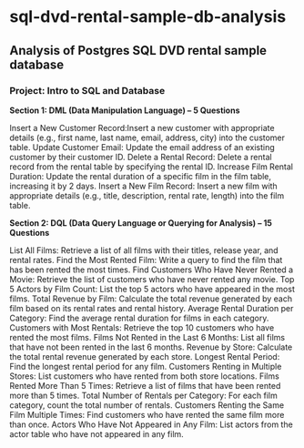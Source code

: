 # sql-dvd-rental-sample-db-analysis
## Analysis of Postgres SQL DVD rental sample database
### Project: Intro to SQL and Database

**Section 1: DML (Data Manipulation Language) – 5 Questions**

Insert a New Customer Record:Insert a new customer with appropriate details (e.g., first name, last name, email, address, city) into the customer table.
Update Customer Email: Update the email address of an existing customer by their customer ID.
Delete a Rental Record: Delete a rental record from the rental table by specifying the rental ID.
Increase Film Rental Duration: Update the rental duration of a specific film in the film table, increasing it by 2 days.
Insert a New Film Record: Insert a new film with appropriate details (e.g., title, description, rental rate, length) into the film table.

**Section 2: DQL (Data Query Language or Querying for Analysis) – 15 Questions**

List All Films: Retrieve a list of all films with their titles, release year, and rental rates.
Find the Most Rented Film: Write a query to find the film that has been rented the most times.
Find Customers Who Have Never Rented a Movie: Retrieve the list of customers who have never rented any movie.
Top 5 Actors by Film Count: List the top 5 actors who have appeared in the most films.
Total Revenue by Film: Calculate the total revenue generated by each film based on its rental rates and rental history.
Average Rental Duration per Category: Find the average rental duration for films in each category.
Customers with Most Rentals: Retrieve the top 10 customers who have rented the most films.
Films Not Rented in the Last 6 Months: List all films that have not been rented in the last 6 months.
Revenue by Store: Calculate the total rental revenue generated by each store.
Longest Rental Period: Find the longest rental period for any film.
Customers Renting in Multiple Stores: List customers who have rented from both store locations.
Films Rented More Than 5 Times: Retrieve a list of films that have been rented more than 5 times.
Total Number of Rentals per Category: For each film category, count the total number of rentals.
Customers Renting the Same Film Multiple Times: Find customers who have rented the same film more than once.
Actors Who Have Not Appeared in Any Film: List actors from the actor table who have not appeared in any film.
